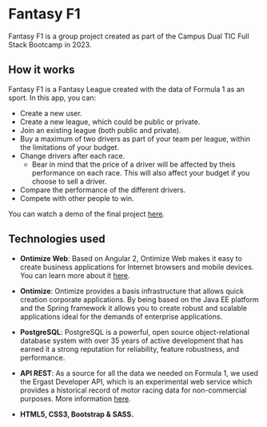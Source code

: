 # Fantasy F1

Fantasy F1 is a group project created as part of the Campus Dual TIC Full Stack Bootcamp in 2023. 

## How it works

Fantasy F1 is a Fantasy League created with the data of Formula 1 as an sport. In this app, you can:

- Create a new user.
- Create a new league, which could be public or private.
- Join an existing league (both public and private).
- Buy a maximum of two drivers as part of your team per league, within the limitations of your budget.
- Change drivers after each race.
  - Bear in mind that the price of a driver will be affected by theis performance on each race. This will also affect your budget if you choose to sell a driver.
- Compare the performance of the different drivers.
- Compete with other people to win.

You can watch a demo of the final project [here](https://youtu.be/lBu8zHNtz0s).

## Technologies used

- **Ontimize Web**: Based on Angular 2, Ontimize Web makes it easy to create business applications for Internet browsers and mobile devices. You can learn more about it [here](https://ontimizeweb.github.io/docs/v8/index.html).

- **Ontimize**: Ontimize provides a basis infrastructure that allows quick creation corporate applications. By being based on the Java EE platform and the Spring framework it allows you to create robust and scalable applications ideal for the demands of enterprise applications.

- **PostgreSQL**: PostgreSQL is a powerful, open source object-relational database system with over 35 years of active development that has earned it a strong reputation for reliability, feature robustness, and performance.

- **API REST**: As a source for all the data we needed on Formula 1, we used the Ergast Developer API, which is an experimental web service which provides a historical record of motor racing data for non-commercial purposes. More information [here](https://ergast.com/mrd/).

- **HTML5, CSS3, Bootstrap & SASS.**
